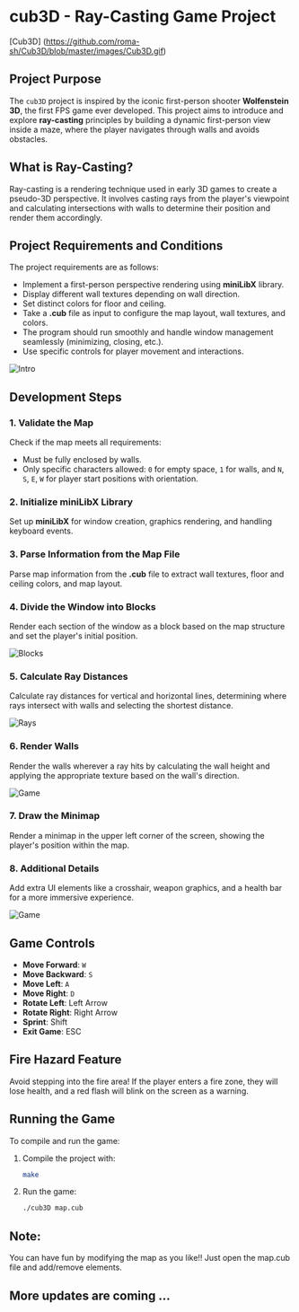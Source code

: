 # cub3D - Ray-Casting Game Project

[Cub3D] (https://github.com/roma-sh/Cub3D/blob/master/images/Cub3D.gif)

## Project Purpose
The `cub3D` project is inspired by the iconic first-person shooter **Wolfenstein 3D**, the first FPS game ever developed. This project aims to introduce and explore **ray-casting** principles by building a dynamic first-person view inside a maze, where the player navigates through walls and avoids obstacles.

## What is Ray-Casting?
Ray-casting is a rendering technique used in early 3D games to create a pseudo-3D perspective. It involves casting rays from the player's viewpoint and calculating intersections with walls to determine their position and render them accordingly.


## Project Requirements and Conditions
The project requirements are as follows:

- Implement a first-person perspective rendering using **miniLibX** library.
- Display different wall textures depending on wall direction.
- Set distinct colors for floor and ceiling.
- Take a **.cub** file as input to configure the map layout, wall textures, and colors.
- The program should run smoothly and handle window management seamlessly (minimizing, closing, etc.).
- Use specific controls for player movement and interactions.

![Intro](https://github.com/roma-sh/Cub3D/blob/master/textures/intro.png)

## Development Steps

### 1. Validate the Map
Check if the map meets all requirements:
- Must be fully enclosed by walls.
- Only specific characters allowed: `0` for empty space, `1` for walls, and `N`, `S`, `E`, `W` for player start positions with orientation.

### 2. Initialize miniLibX Library
Set up **miniLibX** for window creation, graphics rendering, and handling keyboard events.

### 3. Parse Information from the Map File
Parse map information from the **.cub** file to extract wall textures, floor and ceiling colors, and map layout.

### 4. Divide the Window into Blocks
Render each section of the window as a block based on the map structure and set the player's initial position.

![Blocks](https://github.com/roma-sh/Cub3D/blob/master/images/block.png)

### 5. Calculate Ray Distances
Calculate ray distances for vertical and horizontal lines, determining where rays intersect with walls and selecting the shortest distance.

![Rays](https://github.com/roma-sh/Cub3D/blob/master/images/raycasting.png)

### 6. Render Walls
Render the walls wherever a ray hits by calculating the wall height and applying the appropriate texture based on the wall's direction.

![Game](https://github.com/roma-sh/Cub3D/blob/master/images/game.png)

### 7. Draw the Minimap
Render a minimap in the upper left corner of the screen, showing the player's position within the map.

### 8. Additional Details
Add extra UI elements like a crosshair, weapon graphics, and a health bar for a more immersive experience.

![Game](https://github.com/roma-sh/Cub3D/blob/master/images/game_final.png)

## Game Controls
- **Move Forward**: `W`
- **Move Backward**: `S`
- **Move Left**: `A`
- **Move Right**: `D`
- **Rotate Left**: Left Arrow
- **Rotate Right**: Right Arrow
- **Sprint**: Shift
- **Exit Game**: ESC

## Fire Hazard Feature
Avoid stepping into the fire area! If the player enters a fire zone, they will lose health, and a red flash will blink on the screen as a warning.

## Running the Game
To compile and run the game:

1. Compile the project with:
   ```bash
   make
   ```
2. Run the game:
   ```bash
   ./cub3D map.cub
   ```

## Note:
You can have fun by modifying the map as you like!!
Just open the map.cub file and add/remove elements.

## More updates are coming ...
